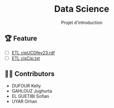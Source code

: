 <h1 align="center">
Data Science
</h1>

<p align="center">
Projet d'introduction
</p>

## 🏆 Feature

- [ ] [ETL cipUCDfev23.rdf](./docs/ETL_RDF.md)
- [ ] [ETL cisCip.txt](./docs/ETL_TXT.md)

## 🧑‍💻 Contributors

- DUFOUR Kelly
- GAHLOUZ Jughurta
- EL GUETIBI Sofian
- UYAR Orhan


